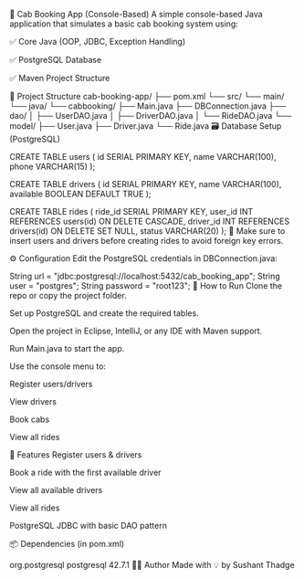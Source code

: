 🚖 Cab Booking App (Console-Based)
A simple console-based Java application that simulates a basic cab booking system using:

✅ Core Java (OOP, JDBC, Exception Handling)

✅ PostgreSQL Database

✅ Maven Project Structure

📂 Project Structure
cab-booking-app/
├── pom.xml
└── src/
    └── main/
        └── java/
            └── cabbooking/
                ├── Main.java
                ├── DBConnection.java
                ├── dao/
                │   ├── UserDAO.java
                │   ├── DriverDAO.java
                │   └── RideDAO.java
                └── model/
                    ├── User.java
                    ├── Driver.java
                    └── Ride.java
🗃️ Database Setup (PostgreSQL)

CREATE TABLE users (
    id SERIAL PRIMARY KEY,
    name VARCHAR(100),
    phone VARCHAR(15)
);

CREATE TABLE drivers (
    id SERIAL PRIMARY KEY,
    name VARCHAR(100),
    available BOOLEAN DEFAULT TRUE
);

CREATE TABLE rides (
    ride_id SERIAL PRIMARY KEY,
    user_id INT REFERENCES users(id) ON DELETE CASCADE,
    driver_id INT REFERENCES drivers(id) ON DELETE SET NULL,
    status VARCHAR(20)
);
📌 Make sure to insert users and drivers before creating rides to avoid foreign key errors.

⚙️ Configuration
Edit the PostgreSQL credentials in DBConnection.java:

String url = "jdbc:postgresql://localhost:5432/cab_booking_app";
String user = "postgres";
String password = "root123";
🚀 How to Run
Clone the repo or copy the project folder.

Set up PostgreSQL and create the required tables.

Open the project in Eclipse, IntelliJ, or any IDE with Maven support.

Run Main.java to start the app.

Use the console menu to:

Register users/drivers

View drivers

Book cabs

View all rides

🧠 Features
Register users & drivers

Book a ride with the first available driver

View all available drivers

View all rides

PostgreSQL JDBC with basic DAO pattern

📦 Dependencies (in pom.xml)

<dependencies>
    <dependency>
        <groupId>org.postgresql</groupId>
        <artifactId>postgresql</artifactId>
        <version>42.7.1</version>
    </dependency>
</dependencies>
🧑‍💻 Author
Made with 💡 by Sushant Thadge


